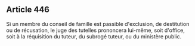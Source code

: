 Article 446
----
Si un membre du conseil de famille est passible d'exclusion, de destitution ou
de récusation, le juge des tutelles prononcera lui-même, soit d'office, soit à
la réquisition du tuteur, du subrogé tuteur, ou du ministère public.
